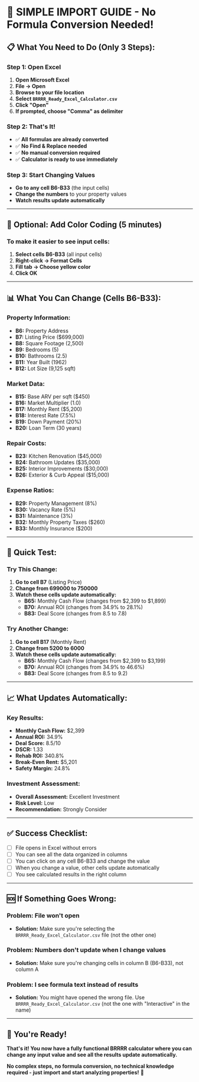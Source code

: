 # 🎯 **SIMPLE IMPORT GUIDE - No Formula Conversion Needed!**

## 📋 **What You Need to Do (Only 3 Steps):**

### **Step 1: Open Excel**
1. **Open Microsoft Excel**
2. **File → Open**
3. **Browse to your file location**
4. **Select `BRRRR_Ready_Excel_Calculator.csv`**
5. **Click "Open"**
6. **If prompted, choose "Comma" as delimiter**

### **Step 2: That's It!**
- ✅ **All formulas are already converted**
- ✅ **No Find & Replace needed**
- ✅ **No manual conversion required**
- ✅ **Calculator is ready to use immediately**

### **Step 3: Start Changing Values**
- **Go to any cell B6-B33** (the input cells)
- **Change the numbers** to your property values
- **Watch results update automatically**

---

## 🎨 **Optional: Add Color Coding (5 minutes)**

### **To make it easier to see input cells:**
1. **Select cells B6-B33** (all input cells)
2. **Right-click → Format Cells**
3. **Fill tab → Choose yellow color**
4. **Click OK**

---

## 📊 **What You Can Change (Cells B6-B33):**

### **Property Information:**
- **B6:** Property Address
- **B7:** Listing Price ($699,000)
- **B8:** Square Footage (2,500)
- **B9:** Bedrooms (5)
- **B10:** Bathrooms (2.5)
- **B11:** Year Built (1962)
- **B12:** Lot Size (9,125 sqft)

### **Market Data:**
- **B15:** Base ARV per sqft ($450)
- **B16:** Market Multiplier (1.0)
- **B17:** Monthly Rent ($5,200)
- **B18:** Interest Rate (7.5%)
- **B19:** Down Payment (20%)
- **B20:** Loan Term (30 years)

### **Repair Costs:**
- **B23:** Kitchen Renovation ($45,000)
- **B24:** Bathroom Updates ($35,000)
- **B25:** Interior Improvements ($30,000)
- **B26:** Exterior & Curb Appeal ($15,000)

### **Expense Ratios:**
- **B29:** Property Management (8%)
- **B30:** Vacancy Rate (5%)
- **B31:** Maintenance (3%)
- **B32:** Monthly Property Taxes ($260)
- **B33:** Monthly Insurance ($200)

---

## 🚀 **Quick Test:**

### **Try This Change:**
1. **Go to cell B7** (Listing Price)
2. **Change from 699000 to 750000**
3. **Watch these cells update automatically:**
   - **B65:** Monthly Cash Flow (changes from $2,399 to $1,899)
   - **B70:** Annual ROI (changes from 34.9% to 28.1%)
   - **B83:** Deal Score (changes from 8.5 to 7.8)

### **Try Another Change:**
1. **Go to cell B17** (Monthly Rent)
2. **Change from 5200 to 6000**
3. **Watch these cells update automatically:**
   - **B65:** Monthly Cash Flow (changes from $2,399 to $3,199)
   - **B70:** Annual ROI (changes from 34.9% to 46.6%)
   - **B83:** Deal Score (changes from 8.5 to 9.2)

---

## 📈 **What Updates Automatically:**

### **Key Results:**
- **Monthly Cash Flow:** $2,399
- **Annual ROI:** 34.9%
- **Deal Score:** 8.5/10
- **DSCR:** 1.33
- **Rehab ROI:** 340.8%
- **Break-Even Rent:** $5,201
- **Safety Margin:** 24.8%

### **Investment Assessment:**
- **Overall Assessment:** Excellent Investment
- **Risk Level:** Low
- **Recommendation:** Strongly Consider

---

## ✅ **Success Checklist:**

- [ ] File opens in Excel without errors
- [ ] You can see all the data organized in columns
- [ ] You can click on any cell B6-B33 and change the value
- [ ] When you change a value, other cells update automatically
- [ ] You see calculated results in the right column

---

## 🆘 **If Something Goes Wrong:**

### **Problem: File won't open**
- **Solution:** Make sure you're selecting the `BRRRR_Ready_Excel_Calculator.csv` file (not the other one)

### **Problem: Numbers don't update when I change values**
- **Solution:** Make sure you're changing cells in column B (B6-B33), not column A

### **Problem: I see formula text instead of results**
- **Solution:** You might have opened the wrong file. Use `BRRRR_Ready_Excel_Calculator.csv` (not the one with "Interactive" in the name)

---

## 🎉 **You're Ready!**

**That's it! You now have a fully functional BRRRR calculator where you can change any input value and see all the results update automatically.**

**No complex steps, no formula conversion, no technical knowledge required - just import and start analyzing properties!** 🚀 